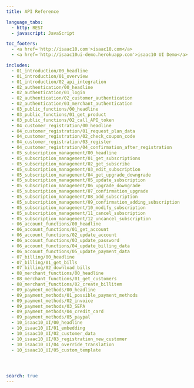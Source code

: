 ```yaml
---
title: API Reference

language_tabs:
  - http: REST
  - javascript: JavaScript

toc_footers:
  - <a href='http://isaac10.com'>isaac10.com</a>
  - <a href='http://isaac10ui-demo.herokuapp.com'>isaac10 UI Demo</a>

includes:
  - 01_introduction/00_headline
  - 01_introduction/01_overview
  - 01_introduction/02_api_integration
  - 02_authentication/00_headline
  - 02_authentication/01_login
  - 02_authentication/02_customer_authentication
  - 02_authentication/03_merchant_authentication
  - 03_public_functions/00_headline
  - 03_public_functions/01_get_product
  - 03_public_functions/02_call_API_token
  - 04_customer_registration/00_headline
  - 04_customer_registration/01_request_plan_data
  - 04_customer_registration/02_check_coupon_code
  - 04_customer_registration/03_register
  - 04_customer_registration/04_confirmation_after_registration
  - 05_subscription_management/00_headline
  - 05_subscription_management/01_get_subscriptions
  - 05_subscription_management/02_get_subscribe
  - 05_subscription_management/03_edit_subscription
  - 05_subscription_management/04_get_upgrade_downgrade
  - 05_subscription_management/05_update_subscription
  - 05_subscription_management/06_upgrade_downgrade
  - 05_subscription_management/07_confirmation_upgrade
  - 05_subscription_management/08_add_subscription
  - 05_subscription_management/09_confirmation_adding_subscription
  - 05_subscription_management/10_modify_subscription
  - 05_subscription_management/11_cancel_subscription
  - 05_subscription_management/12_uncancel_subscription
  - 06_account_functions/00_headline
  - 06_account_functions/01_get_account
  - 06_account_functions/02_update_account
  - 06_account_functions/03_update_password
  - 06_account_functions/04_update_billing_data
  - 06_account_functions/05_update_payment_data
  - 07_billing/00_headline
  - 07_billing/01_get_bills
  - 07_billing/02_download_bills
  - 08_merchant_functions/00_headline
  - 08_merchant_functions/01_get_customers
  - 08_merchant_functions/02_create_billitem
  - 09_payment_methods/00_headline
  - 09_payment_methods/01_possible_payment_methods
  - 09_payment_methods/02_invoice
  - 09_payment_methods/03_SEPA
  - 09_payment_methods/04_credit_card
  - 09_payment_methods/05_paypal
  - 10_isaac10_UI/00_headline
  - 10_isaac10_UI/01_embedding
  - 10_isaac10_UI/02_customer_data
  - 10_isaac10_UI/03_registration_new_customer
  - 10_isaac10_UI/04_override_translation
  - 10_isaac10_UI/05_custom_template




search: true
---
```

